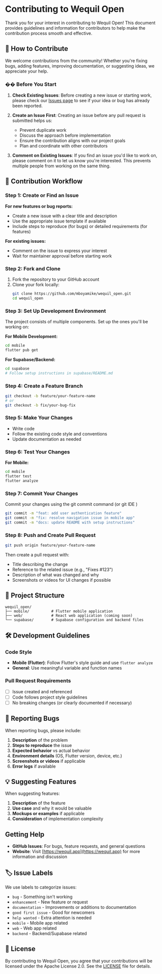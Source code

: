 # Contributing to Wequil Open

Thank you for your interest in contributing to Wequil Open! This document provides guidelines and information for contributors to help make the contribution process smooth and effective.

## 🤝 How to Contribute

We welcome contributions from the community! Whether you're fixing bugs, adding features, improving documentation, or suggesting ideas, we appreciate your help.

### �� Before You Start

1. **Check Existing Issues**: Before creating a new issue or starting work, please check our [Issues page](https://github.com/mboyamike/wequil_open/issues) to see if your idea or bug has already been reported.

2. **Create an Issue First**: Creating an issue before any pull request is submitted helps us:
   - Prevent duplicate work
   - Discuss the approach before implementation
   - Ensure the contribution aligns with our project goals
   - Plan and coordinate with other contributors

3. **Comment on Existing Issues**: If you find an issue you'd like to work on, please comment on it to let us know you're interested. This prevents multiple people from working on the same thing.

## 🚀 Contribution Workflow

### Step 1: Create or Find an Issue

**For new features or bug reports:**
- Create a new issue with a clear title and description
- Use the appropriate issue template if available
- Include steps to reproduce (for bugs) or detailed requirements (for features)

**For existing issues:**
- Comment on the issue to express your interest
- Wait for maintainer approval before starting work

### Step 2: Fork and Clone

1. Fork the repository to your GitHub account
2. Clone your fork locally:
   ```bash
   git clone https://github.com/mboyamike/wequil_open.git
   cd wequil_open
   ```

### Step 3: Set Up Development Environment

The project consists of multiple components. Set up the ones you'll be working on:

**For Mobile Development:**
```bash
cd mobile
flutter pub get
```

**For Supabase/Backend:**
```bash
cd supabase
# Follow setup instructions in supabase/README.md
```

### Step 4: Create a Feature Branch

```bash
git checkout -b feature/your-feature-name
# or
git checkout -b fix/your-bug-fix
```

### Step 5: Make Your Changes

- Write code
- Follow the existing code style and conventions
- Update documentation as needed

### Step 6: Test Your Changes

**For Mobile:**
```bash
cd mobile
flutter test
flutter analyze
```

### Step 7: Commit Your Changes

Commit your changes using the git commit command (or git IDE )

```bash
git commit -m "feat: add user authentication feature"
git commit -m "fix: resolve navigation issue in mobile app"
git commit -m "docs: update README with setup instructions"
```


### Step 8: Push and Create Pull Request

```bash
git push origin feature/your-feature-name
```

Then create a pull request with:
- Title describing the change
- Reference to the related issue (e.g., "Fixes #123")
- Description of what was changed and why
- Screenshots or videos for UI changes if possible

## 📁 Project Structure

```
wequil_open/
├── mobile/          # Flutter mobile application
├── web/             # React web application (coming soon)
└── supabase/        # Supabase configuration and backend files
```

## 🛠️ Development Guidelines

### Code Style

- **Mobile (Flutter)**: Follow Flutter's style guide and use `flutter analyze`
- **General**: Use meaningful variable and function names

### Pull Request Requirements

- [ ] Issue created and referenced
- [ ] Code follows project style guidelines
- [ ] No breaking changes (or clearly documented if necessary)

## 🐛 Reporting Bugs

When reporting bugs, please include:

1. **Description** of the problem
2. **Steps to reproduce** the issue
3. **Expected behavior** vs actual behavior
4. **Environment details** (OS, Flutter version, device, etc.)
5. **Screenshots or videos** if applicable
6. **Error logs** if available

## 💡 Suggesting Features

When suggesting features:

1. **Description** of the feature
2. **Use case** and why it would be valuable
3. **Mockups or examples** if applicable
4. **Consideration** of implementation complexity

##  Getting Help

- **GitHub Issues**: For bugs, feature requests, and general questions
- **Website**: Visit [https://wequil.app](https://wequil.app) for more information and discussion

## 🏷️ Issue Labels

We use labels to categorize issues:
- `bug` - Something isn't working
- `enhancement` - New feature or request
- `documentation` - Improvements or additions to documentation
- `good first issue` - Good for newcomers
- `help wanted` - Extra attention is needed
- `mobile` - Mobile app related
- `web` - Web app related
- `backend` - Backend/Supabase related

## 📄 License

By contributing to Wequil Open, you agree that your contributions will be licensed under the Apache License 2.0. See the [LICENSE](LICENSE) file for details.
